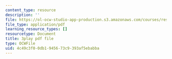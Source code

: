 ```yaml
---
content_type: resource
description: ''
file: https://ol-ocw-studio-app-production.s3.amazonaws.com/courses/res-ll-005-mathematics-of-big-data-and-machine-learning-january-iap-2020/4c49c3f00db1945673c9393af5ebabba_4StlYd7xKFA.pdf
file_type: application/pdf
learning_resource_types: []
resourcetype: Document
title: 3play pdf file
type: OCWFile
uid: 4c49c3f0-0db1-9456-73c9-393af5ebabba
---
```

